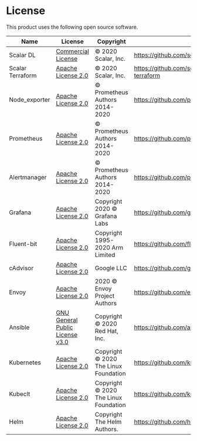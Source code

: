 # License

This product uses the following open source software.

|Name  |License  |Copyright|Link |
|---|---|---|---|
|Scalar DL| [Commercial License](https://scalar-labs.com/contact_us/) | © 2020 Scalar, Inc. | https://github.com/scalar-labs/scalardl |
|Scalar Terraform| [Apache License 2.0](APL-2.0.txt) | © 2020 Scalar, Inc. | https://github.com/scalar-labs/scalar-terraform |
|Node_exporter| [Apache License 2.0](APL-2.0.txt) | © Prometheus Authors 2014-2020 | https://github.com/prometheus/node_exporter/ |
|Prometheus| [Apache License 2.0](APL-2.0.txt) | © Prometheus Authors 2014-2020 | https://github.com/prometheus/prometheus |
|Alertmanager| [Apache License 2.0](APL-2.0.txt) | © Prometheus Authors 2014-2020 | https://github.com/prometheus/alertmanager |
|Grafana| [Apache License 2.0](APL-2.0.txt) | Copyright 2020 © Grafana Labs | https://github.com/grafana/grafana |
|Fluent-bit| [Apache License 2.0](APL-2.0.txt) | Copyright 1995-2020 Arm Limited | https://github.com/fluent/fluent-bit |
|cAdvisor| [Apache License 2.0](APL-2.0.txt) | Google LLC | https://github.com/google/cadvisor |
|Envoy| [Apache License 2.0](APL-2.0.txt) | 2020 © Envoy Project Authors | https://github.com/envoyproxy/envoy |
|Ansible| [GNU General Public License v3.0](https://github.com/ansible/ansible/blob/devel/COPYING) | Copyright © 2020 Red Hat, Inc. | https://github.com/ansible/ansible |
|Kubernetes| [Apache License 2.0](APL-2.0.txt) | Copyright © 2020 The Linux Foundation | https://github.com/kubernetes/kubernetes |
|Kubeclt| [Apache License 2.0](APL-2.0.txt) | Copyright © 2020 The Linux Foundation | https://github.com/kubernetes/kubectl |
|Helm| [Apache License 2.0](APL-2.0.txt) | Copyright The Helm Authors. | https://github.com/helm/helm |
